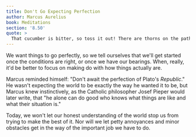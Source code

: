 ```yaml
---
title: Don't Go Expecting Perfection
author: Marcus Aurelius
book: Meditations
section: '8.50'
quote: >
  That cucumber is bitter, so toss it out! There are thorns on the path, then keep away! Enough said. Why ponder the existence of nuisance? Such thinking would make you a laughing stock to the true student of Nature, just as a carpenter or cobbler would laugh if you pointed out the sawdust and chips on the floors of their shops. Yet while those shopkeepers have dustbins for disposal, Nature has no need of them.
---
```


We want things to go perfectly, so we tell ourselves that we'll get started once the conditions are right, or once we have our bearings. When, really, it'd be better to focus on making do with how things actually are.

Marcus reminded himself: "Don't await the perfection of Plato's _Republic_." He wasn't expecting the world to be exactly the way he wanted it to be, but Marcus knew instinctively, as the Catholic philosopher Josef Pieper would later write, that "he alone can do good who knows what things are like and what their situation is."

Today, we won't let our honest understanding of the world stop us from trying to make the best of it. Nor will we let petty annoyances and minor obstacles get in the way of the important job we have to do.

